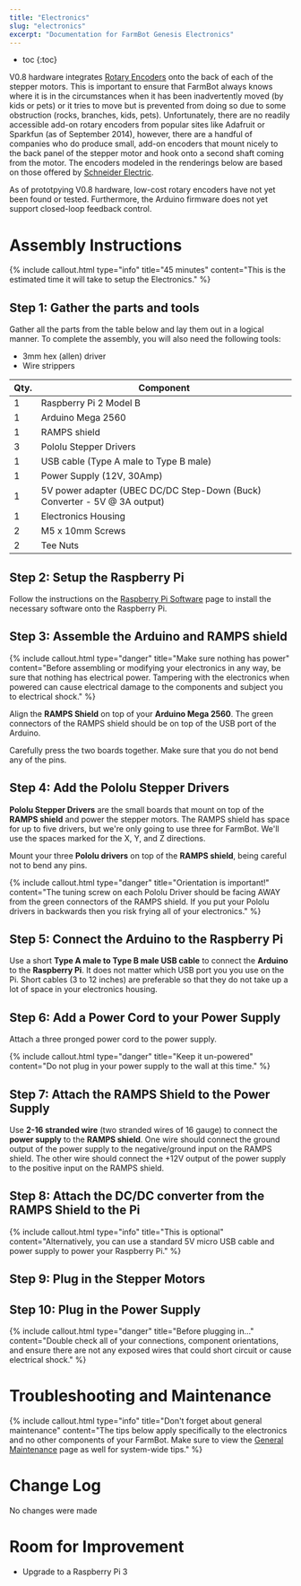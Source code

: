 ```yaml
---
title: "Electronics"
slug: "electronics"
excerpt: "Documentation for FarmBot Genesis Electronics"
---
```


* toc
{:toc}

V0.8 hardware integrates [Rotary Encoders](http://wiki.farmbot.cc/wiki/Rotary_Encoders) onto the back of each of the stepper motors. This is important to ensure that FarmBot always knows where it is in the circumstances when it has been inadvertently moved (by kids or pets) or it tries to move but is prevented from doing so due to some obstruction (rocks, branches, kids, pets). Unfortunately, there are no readily accessible add-on rotary encoders from popular sites like Adafruit or Sparkfun (as of September 2014), however, there are a handful of companies who do produce small, add-on encoders that mount nicely to the back panel of the stepper motor and hook onto a second shaft coming from the motor. The encoders modeled in the renderings below are based on those offered by [Schneider Electric](http://motion.schneider-electric.com/downloads/datasheets/17_mtr.pdf).

As of prototpying V0.8 hardware, low-cost rotary encoders have not yet been found or tested. Furthermore, the Arduino firmware does not yet support closed-loop feedback control.

# Assembly Instructions



{%
include callout.html
type="info"
title="45 minutes"
content="This is the estimated time it will take to setup the Electronics."
%}

## Step 1: Gather the parts and tools
Gather all the parts from the table below and lay them out in a logical manner. To complete the assembly, you will also need the following tools:
* 3mm hex (allen) driver
* Wire strippers

|Qty.                          |Component                     |
|------------------------------|------------------------------|
|1                             |Raspberry Pi 2 Model B
|1                             |Arduino Mega 2560
|1                             |RAMPS shield
|3                             |Pololu Stepper Drivers
|1                             |USB cable (Type A male to Type B male)
|1                             |Power Supply (12V, 30Amp)
|1                             |5V power adapter (UBEC DC/DC Step-Down (Buck) Converter - 5V @ 3A output)
|1                             |Electronics Housing
|2                             |M5 x 10mm Screws
|2                             |Tee Nuts

## Step 2: Setup the Raspberry Pi
Follow the instructions on the [Raspberry Pi Software](doc:raspberry-pi-controller) page to install the necessary software onto the Raspberry Pi.

## Step 3: Assemble the Arduino and RAMPS shield

{%
include callout.html
type="danger"
title="Make sure nothing has power"
content="Before assembling or modifying your electronics in any way, be sure that nothing has electrical power. Tampering with the electronics when powered can cause electrical damage to the components and subject you to electrical shock."
%}

Align the **RAMPS Shield** on top of your **Arduino Mega 2560**. The green connectors of the RAMPS shield should be on top of the USB port of the Arduino.


Carefully press the two boards together. Make sure that you do not bend any of the pins.


## Step 4: Add the Pololu Stepper Drivers

**Pololu Stepper Drivers** are the small boards that mount on top of the **RAMPS shield** and power the stepper motors. The RAMPS shield has space for up to five drivers, but we're only going to use three for FarmBot. We'll use the spaces marked for the X, Y, and Z directions.

Mount your three **Pololu drivers** on top of the **RAMPS shield**, being careful not to bend any pins.

{%
include callout.html
type="danger"
title="Orientation is important!"
content="The tuning screw on each Pololu Driver should be facing AWAY from the green connectors of the RAMPS shield. If you put your Pololu drivers in backwards then you risk frying all of your electronics."
%}







## Step 5: Connect the Arduino to the Raspberry Pi

Use a short **Type A male to Type B male USB cable** to connect the **Arduino** to the **Raspberry Pi**. It does not matter which USB port you you use on the Pi. Short cables (3 to 12 inches) are preferable so that they do not take up a lot of space in your electronics housing.


## Step 6: Add a Power Cord to your Power Supply

Attach a three pronged power cord to the power supply.




{%
include callout.html
type="danger"
title="Keep it un-powered"
content="Do not plug in your power supply to the wall at this time."
%}

## Step 7: Attach the RAMPS Shield to the Power Supply

Use **2-16 stranded wire** (two stranded wires of 16 gauge) to connect the **power supply** to the **RAMPS shield**. One wire should connect the ground output of the power supply to the negative/ground input on the RAMPS shield. The other wire should connect the +12V output of the power supply to the positive input on the RAMPS shield.





## Step 8: Attach the DC/DC converter from the RAMPS Shield to the Pi

{%
include callout.html
type="info"
title="This is optional"
content="Alternatively, you can use a standard 5V micro USB cable and power supply to power your Raspberry Pi."
%}




## Step 9: Plug in the Stepper Motors


## Step 10: Plug in the Power Supply

{%
include callout.html
type="danger"
title="Before plugging in..."
content="Double check all of your connections, component orientations, and ensure there are not any exposed wires that could short circuit or cause electrical shock."
%}






# Troubleshooting and Maintenance



{%
include callout.html
type="info"
title="Don't forget about general maintenance"
content="The tips below apply specifically to the electronics and no other components of your FarmBot. Make sure to view the [General Maintenance](../FarmBot-Genesis-V0-9-Docs/maintenance-guide.md) page as well for system-wide tips."
%}



# Change Log

No changes were made

# Room for Improvement

* Upgrade to a Raspberry Pi 3
